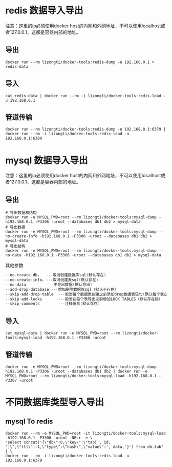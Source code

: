 # redis 数据导入导出
注意：这里的ip必须使用docker host的内网和外网地址，不可以使用localhost或者127.0.0.1，这都是容器内部的地址。
## 导出
```shell
docker run --rm lizongti/docker-tools:redis-dump -u 192.168.0.1 > redis-data
```

## 导入
```shell
cat redis-data | docker run --rm -i lizongti/docker-tools:redis-load -u 192.168.0.1
```

## 管道传输
```shell
docker run --rm lizongti/docker-tools:redis-dump -u 192.168.0.1:6379 | docker run --rm -i lizongti/docker-tools:redis-load -u 192.168.0.1:6380
```

# mysql 数据导入导出
注意：这里的ip必须使用docker host的内网和外网地址，不可以使用localhost或者127.0.0.1，这都是容器内部的地址。
## 导出
```shell
# 导出数据和结构
docker run -e MYSQL_PWD=root --rm lizongti/docker-tools:mysql-dump -h192.168.0.1 -P3306 -uroot --databases db1 db2 > mysql-data
# 导出数据
docker run -e MYSQL_PWD=root --rm lizongti/docker-tools:mysql-dump --no-create-info -h192.168.0.1 -P3306 -uroot --databases db1 db2 > mysql-data
# 导出结构
docker run -e MYSQL_PWD=root --rm lizongti/docker-tools:mysql-dump --no-data -h192.168.0.1 -P3306 -uroot --databases db1 db2 > mysql-data
```
其他参数
```c
--no-create-db，  ---取消创建数据库sql(默认存在)
--no-create-info，---取消创建表sql(默认存在)
--no-data         ---不导出数据(默认导出)
--add-drop-database ---增加删除数据库sql（默认不存在）
--skip-add-drop-table  ---取消每个数据表创建之前添加drop数据表语句(默认每个表之前存在drop语句)
--skip-add-locks       ---取消在每个表导出之前增加LOCK TABLES（默认存在锁）
--skip-comments        ---注释信息(默认存在)
```
## 导入
```shell
cat mysql-data | docker run -e MYSQL_PWD=root --rm lizongti/docker-tools:mysql-load -h192.168.0.1 -P3306 -uroot 
```

## 管道传输
```shell
docker run -e MYSQL_PWD=root --rm lizongti/docker-tools:mysql-dump -h192.168.0.1 -P3306 -uroot --databases db1 db2 | docker run -e MYSQL_PWD=root --rm lizongti/docker-tools:mysql-load -h192.168.0.1 -P3307 -uroot 
```

# 不同数据库类型导入导出
## mysql To redis
```shell
docker run --rm -e MYSQL_PWD=root -it lizongti/docker-tools:mysql-load -h192.168.0.1 -P3306 -uroot -NBsr -e \
"select concat('{\"db\":0,\"key\":\"tab[', id, ']\",\"ttl\":-1,\"type\":\"hash\",\"value\":', data,'}') from db.tab" | \
docker run --rm -i lizongti/docker-tools:redis-load -u 192.168.0.1:6379
```
